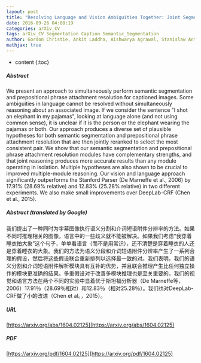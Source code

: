 ```yaml
---
layout: post
title: "Resolving Language and Vision Ambiguities Together: Joint Segmentation & Prepositional Attachment Resolution in Captioned Scenes"
date: 2016-09-26 04:08:19
categories: arXiv_CV
tags: arXiv_CV Segmentation Caption Semantic_Segmentation
author: Gordon Christie, Ankit Laddha, Aishwarya Agrawal, Stanislaw Antol, Yash Goyal, Kevin Kochersberger, Dhruv Batra
mathjax: true
---
```


* content
{:toc}

##### Abstract
We present an approach to simultaneously perform semantic segmentation and prepositional phrase attachment resolution for captioned images. Some ambiguities in language cannot be resolved without simultaneously reasoning about an associated image. If we consider the sentence "I shot an elephant in my pajamas", looking at language alone (and not using common sense), it is unclear if it is the person or the elephant wearing the pajamas or both. Our approach produces a diverse set of plausible hypotheses for both semantic segmentation and prepositional phrase attachment resolution that are then jointly reranked to select the most consistent pair. We show that our semantic segmentation and prepositional phrase attachment resolution modules have complementary strengths, and that joint reasoning produces more accurate results than any module operating in isolation. Multiple hypotheses are also shown to be crucial to improved multiple-module reasoning. Our vision and language approach significantly outperforms the Stanford Parser (De Marneffe et al., 2006) by 17.91% (28.69% relative) and 12.83% (25.28% relative) in two different experiments. We also make small improvements over DeepLab-CRF (Chen et al., 2015).

##### Abstract (translated by Google)
我们提出了一种同时为字幕图像执行语义分割和介词短语附件分辨率的方法。如果不同时推理相关的图像，语言中的一些歧义就不能被解决。如果我们考虑“我穿着睡衣拍大象”这个句子，单单看语言（而不是用常识），还不清楚是穿着睡衣的人还是穿着睡衣的大象。我们的方法为语义分段和介词短语附件分辨率产生了一系列合理的假设，然后将这些假设联合重新排列以选择最一致的对。我们表明，我们的语义分割和介词短语附件解析模块具有互补的优势，并且联合推理产生比任何独立操作的模块更准确的结果。多重假设对于改善多模块推理也是至关重要的。我们的视觉和语言方法在两个不同的实验中显着优于斯坦福分析器（De Marneffe等，2006）17.91％（28.69％相对）和12.83％（相对25.28％）。我们也对DeepLab-CRF做了小的改进（Chen et al。，2015）。

##### URL
[https://arxiv.org/abs/1604.02125](https://arxiv.org/abs/1604.02125)

##### PDF
[https://arxiv.org/pdf/1604.02125](https://arxiv.org/pdf/1604.02125)

